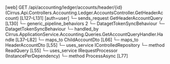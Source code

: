 [web] GET /api/accounting/ledger/accounts/header/{id}  (Cirrus.Api.Controllers.Accounting.Ledger.AccountsController.GetHeaderAccount)  [L127–L131] [auth=user]
  └─ sends_request GetHeaderAccountQuery [L130]
    └─ generic_pipeline_behaviors 2
      └─ DatagetTokenSyncBehaviour
      └─ DatagetTokenSyncBehaviour
    └─ handled_by Cirrus.ApplicationService.Accounting.Queries.GetAccountQueryHandler.Handle [L37–L82]
      └─ maps_to ChildAccountDto [L66]
      └─ maps_to HeaderAccountDto [L55]
      └─ uses_service IControlledRepository<Account>
        └─ method ReadQuery [L55]
      └─ uses_service IRequestProcessor (InstancePerDependency)
        └─ method ProcessAsync [L77]

